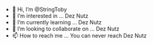 - 👋 Hi, I’m @StringToby
- 👀 I’m interested in ... Dez Nutz
- 🌱 I’m currently learning ... Dez Nutz
- 💞️ I’m looking to collaborate on ... Dez Nutz
- 📫 How to reach me ... You can never reach Dez Nutz

<!---
StringToby/StringToby is a ✨ special ✨ repository because its `README.md` (this file) appears on your GitHub profile.
You can click the Preview link to take a look at your changes.
--->
